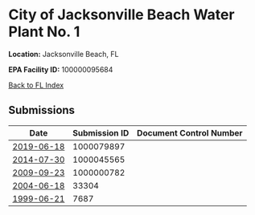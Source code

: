 # City of Jacksonville Beach Water Plant No. 1

**Location:** Jacksonville Beach, FL

**EPA Facility ID:** 100000095684

[Back to FL Index](../../index.md)

## Submissions

| Date | Submission ID | Document Control Number |
|------|--------------|-------------------------|
| [2019-06-18](submissions/1000079897.md) | 1000079897 |  |
| [2014-07-30](submissions/1000045565.md) | 1000045565 |  |
| [2009-09-23](submissions/1000000782.md) | 1000000782 |  |
| [2004-06-18](submissions/33304.md) | 33304 |  |
| [1999-06-21](submissions/7687.md) | 7687 |  |
